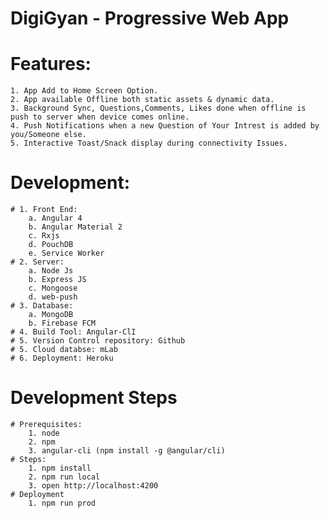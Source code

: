 # DigiGyan - Progressive Web App

# Features:
	1. App Add to Home Screen Option.
	2. App available Offline both static assets & dynamic data.
	3. Background Sync, Questions,Comments, Likes done when offline is push to server when device comes online.
	4. Push Notifications when a new Question of Your Intrest is added by you/Someone else.
	5. Interactive Toast/Snack display during connectivity Issues.

# Development:
	# 1. Front End: 
		a. Angular 4
		b. Angular Material 2
		c. Rxjs
		d. PouchDB
		e. Service Worker
	# 2. Server:
		a. Node Js
		b. Express JS
		c. Mongoose
		d. web-push
	# 3. Database:
		a. MongoDB
		b. Firebase FCM
	# 4. Build Tool: Angular-ClI
	# 5. Version Control repository: Github
	# 5. Cloud databse: mLab
	# 6. Deployment: Heroku

# Development Steps
	# Prerequisites:
		1. node
		2. npm
		3. angular-cli (npm install -g @angular/cli)
	# Steps:
		1. npm install
		2. npm run local
		3. open http://localhost:4200
	# Deployment
		1. npm run prod
